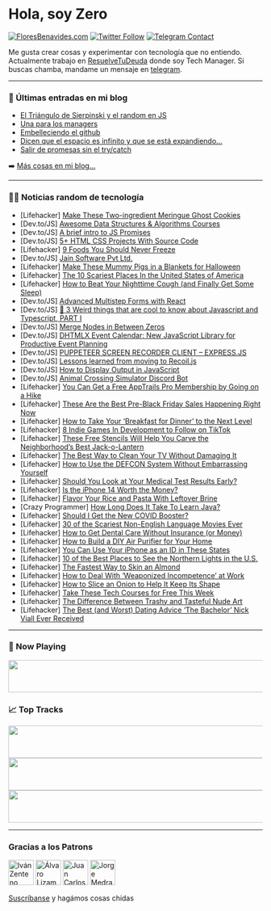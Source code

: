 # Hola, soy Zero

[![FloresBenavides.com](https://img.shields.io/website?down_message=oops&label=MiBlog&style=for-the-badge&up_message=online&url=https%3A%2F%2Ffloresbenavides.com)](https://floresbenavides.com) [![Twitter Follow](https://img.shields.io/twitter/follow/ZeroDragon?color=%231DA1F2&label=Follow&logo=twitter&logoColor=ffffff&style=for-the-badge)](https://twitter.com/zerodragon) [![Telegram Contact](https://img.shields.io/badge/escr%C3%ADbeme-ZeroDragon-%2326A5E4?style=for-the-badge&logo=telegram)](https://t.me/zerodragon)

Me gusta crear cosas y experimentar con tecnología que no entiendo.
Actualmente trabajo en [ResuelveTuDeuda](http://github.com/resuelve) donde soy Tech Manager.
Si buscas chamba, mandame un mensaje en [telegram](https://t.me/zerodragon).

---

### 📕 Últimas entradas en mi blog
<!-- BLOG-POST-LIST:START -->
- [El Triángulo de Sierpinski y el random en JS](https://floresbenavides.com/el-triangulo-de-sierpinski-y-el-random-en-js/)
- [Una para los managers](https://floresbenavides.com/una-para-los-managers/)
- [Embelleciendo el github](https://floresbenavides.com/embelleciendo-el-github/)
- [Dicen que el espacio es infinito y que se está expandiendo…](https://floresbenavides.com/dicen-que-el-espacio-es-infinito-y-que-se-esta-expandiendo/)
- [Salir de promesas sin el try/catch](https://floresbenavides.com/salir-de-promesas-sin-el-try-catch/)
<!-- BLOG-POST-LIST:END -->

➡️ [Más cosas en mi blog...](https://floresbenavides.com)

---

### 👨‍💻 Noticias random de tecnología
<!-- TECH-POSTS:START -->
- [Lifehacker] [Make These Two-ingredient Meringue Ghost Cookies](https://lifehacker.com/make-these-two-ingredient-meringue-ghost-cookies-1849643942)
- [Dev.to/JS] [Awesome Data Structures &amp; Algorithms Courses](https://dev.to/alisamirali/awesome-data-structures-algorithms-courses-1622)
- [Dev.to/JS] [A brief intro to JS Promises](https://dev.to/pujakundu/a-brief-intro-to-js-promises-5f1i)
- [Dev.to/JS] [5+ HTML CSS Projects With Source Code](https://dev.to/codingtitan6/5-html-css-projects-with-source-code-208a)
- [Lifehacker] [9 Foods You Should Never Freeze](https://lifehacker.com/9-foods-you-should-never-freeze-1849645317)
- [Dev.to/JS] [Jain Software Pvt Ltd.](https://dev.to/aurrganic/jain-software-pvt-ltd-2nhp)
- [Lifehacker] [Make These Mummy Pigs in a Blankets for Halloween](https://lifehacker.com/make-these-mummy-pigs-in-a-blankets-for-halloween-1849645327)
- [Lifehacker] [The 10 Scariest Places In the United States of America](https://lifehacker.com/the-10-scariest-places-in-the-united-states-of-america-1849646316)
- [Lifehacker] [How to Beat Your Nighttime Cough &lpar;and Finally Get Some Sleep&rpar;](https://lifehacker.com/how-to-beat-your-nighttime-cough-and-finally-get-some-1849642619)
- [Dev.to/JS] [Advanced Multistep Forms with React](https://dev.to/clarity89/advanced-multistep-forms-with-react-2226)
- [Dev.to/JS] [🤯 3 Weird things that are cool to know about Javascript and Typescript, PART I](https://dev.to/msmello_/3-weird-things-that-is-cool-to-know-about-javascript-and-typescript-part-i-5ag4)
- [Dev.to/JS] [Merge Nodes in Between Zeros](https://dev.to/zeeshanali0704/merge-nodes-in-between-zeros-3pga)
- [Dev.to/JS] [DHTMLX Event Calendar: New JavaScript Library for Productive Event Planning](https://dev.to/plazarev/dhtmlx-event-calendar-new-javascript-library-for-productive-event-planning-4eo8)
- [Dev.to/JS] [PUPPETEER SCREEN RECORDER CLIENT – EXPRESS.JS](https://dev.to/qbentil/puppeteer-screen-recorder-client-expressjs-5259)
- [Dev.to/JS] [Lessons learned from moving to Recoil.js](https://dev.to/ksimons/lessons-learned-from-moving-to-recoiljs-3c09)
- [Dev.to/JS] [How to Display Output in JavaScript](https://dev.to/max88git/how-to-display-output-in-javascript-2ckh)
- [Dev.to/JS] [Animal Crossing Simulator Discord Bot](https://dev.to/matteol/animal-crossing-simulator-discord-bot-4kh9)
- [Lifehacker] [You Can Get a Free AppTrails Pro Membership by Going on a Hike](https://lifehacker.com/you-can-get-a-free-apptrails-pro-membership-by-going-on-1849644998)
- [Lifehacker] [These Are the Best Pre-Black Friday Sales Happening Right Now](https://lifehacker.com/these-are-the-best-pre-black-friday-sales-happening-rig-1849644726)
- [Lifehacker] [How to Take Your ‘Breakfast for Dinner’ to the Next Level](https://lifehacker.com/how-to-take-your-breakfast-for-dinner-to-the-next-lev-1849643421)
- [Lifehacker] [8 Indie Games In Development to Follow on TikTok](https://lifehacker.com/8-indie-games-in-development-to-follow-on-tiktok-1849642327)
- [Lifehacker] [These Free Stencils Will Help You Carve the Neighborhood’s Best Jack-o-Lantern](https://lifehacker.com/these-free-stencils-will-help-you-carve-the-neighborhoo-1849643981)
- [Lifehacker] [The Best Way to Clean Your TV Without Damaging It](https://lifehacker.com/the-best-way-to-clean-your-tv-without-damaging-it-1849643169)
- [Lifehacker] [How to Use the DEFCON System Without Embarrassing Yourself](https://lifehacker.com/how-to-use-the-defcon-system-without-embarrassing-yours-1849643916)
- [Lifehacker] [Should You Look at Your Medical Test Results Early?](https://lifehacker.com/should-you-look-at-your-medical-test-results-early-1849643612)
- [Lifehacker] [Is the iPhone 14 Worth the Money?](https://lifehacker.com/is-the-iphone-14-worth-the-money-1849643832)
- [Lifehacker] [Flavor Your Rice and Pasta With Leftover Brine](https://lifehacker.com/flavor-your-rice-and-pasta-with-leftover-brine-1849643280)
- [Crazy Programmer] [How Long Does It Take To Learn Java?](https://www.thecrazyprogrammer.com/2022/10/how-long-does-it-take-to-learn-java.html)
- [Lifehacker] [Should I Get the New COVID Booster?](https://lifehacker.com/should-i-get-the-new-covid-booster-1849643145)
- [Lifehacker] [30 of the Scariest Non-English Language Movies Ever](https://lifehacker.com/30-of-the-scariest-non-english-language-movies-ever-1849637881)
- [Lifehacker] [How to Get Dental Care Without Insurance &lpar;or Money&rpar;](https://lifehacker.com/how-to-get-dental-care-without-insurance-or-money-1849642862)
- [Lifehacker] [How to Build a DIY Air Purifier for Your Home](https://lifehacker.com/how-to-build-a-diy-air-purifier-for-your-home-1849642865)
- [Lifehacker] [You Can Use Your iPhone as an ID in These States](https://lifehacker.com/you-can-use-your-iphone-as-an-id-in-these-states-1849641113)
- [Lifehacker] [10 of the Best Places to See the Northern Lights in the U.S.](https://lifehacker.com/10-of-the-best-places-to-see-the-northern-lights-in-the-1849641611)
- [Lifehacker] [The Fastest Way to Skin an Almond](https://lifehacker.com/the-fastest-way-to-skin-an-almond-1849639820)
- [Lifehacker] [How to Deal With ‘Weaponized Incompetence’ at Work](https://lifehacker.com/how-to-deal-with-weaponized-incompetence-at-work-1849640868)
- [Lifehacker] [How to Slice an Onion to Help It Keep Its Shape](https://lifehacker.com/this-is-the-only-right-way-to-slice-an-onion-1849640289)
- [Lifehacker] [Take These Tech Courses for Free This Week](https://lifehacker.com/take-these-tech-courses-for-free-this-week-1849640071)
- [Lifehacker] [The Difference Between Trashy and Tasteful Nude Art](https://lifehacker.com/what-to-know-about-decorating-with-nude-art-1849639609)
- [Lifehacker] [The Best &lpar;and Worst&rpar; Dating Advice ‘The Bachelor’ Nick Viall Ever Received](https://lifehacker.com/the-best-and-worst-dating-advice-the-bachelor-nick-1849639516)<!-- TECH-POSTS:END -->

---

### 🎵 Now Playing
<a href="https://spotify-now-playing-dun.vercel.app/now-playing?open"><img src="https://spotify-now-playing-dun.vercel.app/now-playing" width="540" height="64"></a>

### 📈 Top Tracks
<a href="https://spotify-now-playing-dun.vercel.app/top-tracks?i=1&open"><img src="https://spotify-now-playing-dun.vercel.app/top-tracks?i=1" width="540" height="64"></a>
<a href="https://spotify-now-playing-dun.vercel.app/top-tracks?i=2&open"><img src="https://spotify-now-playing-dun.vercel.app/top-tracks?i=2" width="540" height="64"></a>
<a href="https://spotify-now-playing-dun.vercel.app/top-tracks?i=3&open"><img src="https://spotify-now-playing-dun.vercel.app/top-tracks?i=3" width="540" height="64"></a>

---

### Gracias a los Patrons
[<img src="https://avatars.githubusercontent.com/u/243380?v=4" alt="Iván Zenteno" width="50px">](https://github.com/k001) [<img src="https://avatars.githubusercontent.com/u/19955639?v=4" alt="Álvaro Lizama" width="50px">](https://github.com/alvarolizama) [<img src="https://avatars.githubusercontent.com/u/2718753?v=4" alt="Juan Carlos Ruiz" width="50px">](https://github.com/JuanCrg90) [<img src="https://avatars.githubusercontent.com/u/37025?v=4" alt="Jorge Medrano" width="50px">](https://github.com/h1pp1e) 

[Suscríbanse](https://www.patreon.com/zerodragon) y hagámos cosas chidas
